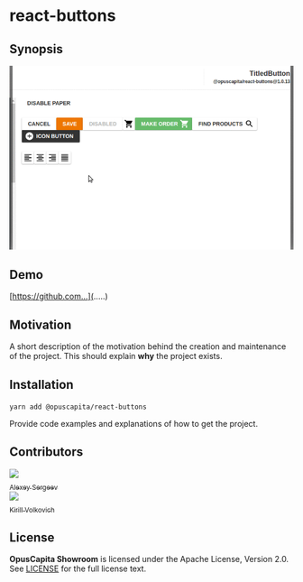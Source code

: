 # react-buttons

## Synopsis

![demo.gif](./demo.gif)

## Demo

[https://github.com...](.....)

## Motivation

A short description of the motivation behind the creation and maintenance of the project. This should explain **why** the project exists.

## Installation

`yarn add @opuscapita/react-buttons`

Provide code examples and explanations of how to get the project.

## Contributors

[<img src="https://avatars.githubusercontent.com/u/24603787?v=3" width="100px;"/><br /><sub>Alexey Sergeev</sub>](https://github.com/asergeev-sc)
<br />
[<img src="https://avatars.githubusercontent.com/u/24652543?v=3" width="100px;"/><br /><sub>Kirill Volkovich</sub>](https://github.com/kvolkovich-sc)

## License

**OpusCapita Showroom** is licensed under the Apache License, Version 2.0. See [LICENSE](./LICENSE) for the full license text.
